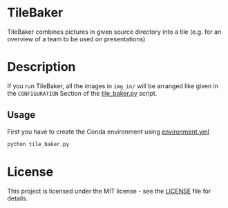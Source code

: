 # TileBaker
TileBaker combines pictures in given source directory into a tile (e.g. for an overview of a team to be used on presentations) 

# Description
If you run TileBaker, all the images in `img_in/` will be arranged like given in the `CONFIGURATION` Section of the [tile_baker.py](tile_baker.py) script.

## Usage
First you have to create the Conda environment using [environment.yml](environment.yml)
```bash
python tile_baker.py
```

# License
This project is licensed under the MIT license - see the [LICENSE](LICENSE) file for details.
